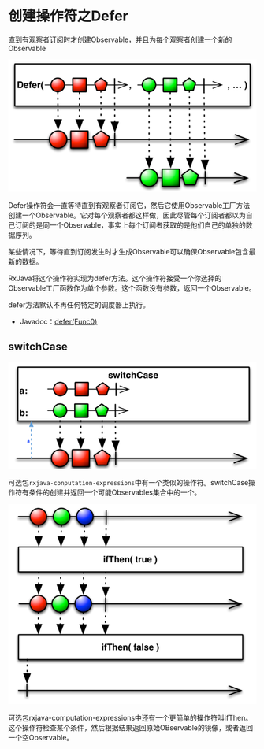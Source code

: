 # 创建操作符之Defer

 直到有观察者订阅时才创建Observable，并且为每个观察者创建一个新的Observable

 ![Image](https://github.com/HousqLove/Reader/blob/da6075760d62b3bd865db81bc078117401d139a7/Java/ReactiveX/images/rx-6-2.png)

 Defer操作符会一直等待直到有观察者订阅它，然后它使用Observable工厂方法创建一个Observable。它对每个观察者都这样做，因此尽管每个订阅者都以为自己订阅的是同一个Observable，事实上每个订阅者获取的是他们自己的单独的数据序列。

 某些情况下，等待直到订阅发生时才生成Observable可以确保Observable包含最新的数据。

 RxJava将这个操作符实现为defer方法。这个操作符接受一个你选择的Observable工厂函数作为单个参数。这个函数没有参数，返回一个Observable。

 defer方法默认不再任何特定的调度器上执行。

- Javadoc：[defer(Func0)](http://reactivex.io/RxJava/javadoc/rx/Observable.html#defer)

## switchCase

 ![Image](https://github.com/HousqLove/Reader/blob/da6075760d62b3bd865db81bc078117401d139a7/Java/ReactiveX/images/rx-6-3.png)

 可选包```rxjava-conputation-expressions```中有一个类似的操作符。switchCase操作符有条件的创建并返回一个可能Observables集合中的一个。

 ![Image](https://github.com/HousqLove/Reader/blob/da6075760d62b3bd865db81bc078117401d139a7/Java/ReactiveX/images/rx-6-4.png)

 可选包rxjava-computation-expressions中还有一个更简单的操作符叫ifThen。这个操作符检查某个条件，然后根据结果返回原始OBservable的镜像，或者返回一个空Observable。